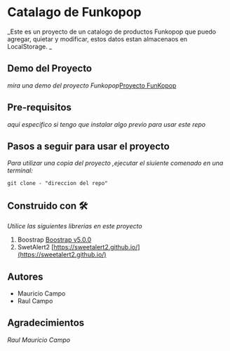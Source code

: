 # Catalago de Funkopop
_Este es un proyecto de un catalogo de productos Funkopop que puedo agregar, quietar y modificar, estos datos estan almacenaos en LocalStorage. _
## Demo del Proyecto
_mira una demo del proyecto Funkopop_[Proyecto FunKopop](https://trello.com/mauriciocampo1/boards)
 
## Pre-requisitos
_aqui  especifico si tengo que instalar algo previo para usar este repo_
## Pasos a seguir para usar el proyecto
_Para utilizar una copia del  proyecto ,ejecutar el siuiente comenado en una terminal:_

`git clone - "direccion del repo"`

## Construido con 🛠
_Utilice las siguientes librerias en este proyecto_

1. Boostrap   [Boostrap v5.0.0](https://getbootstrap.com/)
1. SwetAlert2 [https://sweetalert2.github.io/](https://sweetalert2.github.io/)

## Autores 
- Mauricio Campo
- Raul Campo

 ## Agradecimientos

_Raul Mauricio Campo_

